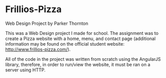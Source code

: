 # Frillios-Pizza
Web Design Project by Parker Thornton

This was a Web Design project I made for school. The assignment was to create a Pizza website with a home, menu, and contact page (additional information may be found on the official student website: http://www.frillios-pizza.com/). 

All of the code in the project was written from scratch using the AngularJS library, therefore, in order to run/view the website, it must be ran on a server using HTTP.
